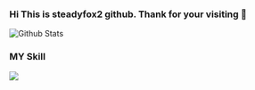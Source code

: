 
### Hi This is steadyfox2 github. Thank for your visiting 👋

![Github Stats](https://github-readme-stats.vercel.app/api?username=biud436&show_icons=true)

### MY Skill

<img src="https://img.shields.io/badge/Python-3766AB?style=flat-square&logo=Python&logoColor=white"/>




<!--
**steadyfox2/steadyfox2** is a ✨ _special_ ✨ repository because its `README.md` (this file) appears on your GitHub profile.

Here are some ideas to get you started:

- 🔭 I’m currently working on ...
- 🌱 I’m currently learning ...
- 👯 I’m looking to collaborate on ...
- 🤔 I’m looking for help with ...
- 💬 Ask me about ...
- 📫 How to reach me: ...
- 😄 Pronouns: ...
- ⚡ Fun fact: ...
-->
